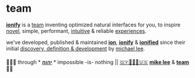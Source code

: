 # team

[**ionify**](http://ionify.org) is a
[team](https://github.com/orgs/ionify/people)
inventing optimized natural interfaces for you, to inspire
[novel](https://ionified.github.io/anemojii-ions.iskitz.net/),
simple, performant,
[intuitive](https://github.com/ionified/jeni-ions.iskitz.net/blob/public/jeni.play.js#L4)
& reliable
[experiences](http://ionified.net/).

we've developed, published & maintained
[**ion**](../ions/ion.md#ion), [**ionify**](../README.md#how) & [**ionified**](../README.md#how)
since their initial
[discovery, definition & development](https://origin.ionify.net/)
by
[michael lee](https://github.com/iskitz).

####

🙇🏾‍♂️ through * [**יהוה**](../LICENSE.txt#L1) * impossible -is- nothing ||
[🇬🇾👨🏾‍💻🇺🇸](https://en.wikipedia.org/wiki/Guyana)
[**mike lee**](https://github.com/iskitz) &
[**team**](https://team.ionify.net/)
🤲🏾
